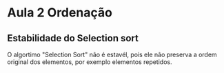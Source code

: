 # Aula 2 Ordenação

## Estabilidade do Selection sort

O algortimo "Selection Sort" não é estavél, pois ele não preserva a ordem original dos elementos, por exemplo elementos repetidos.